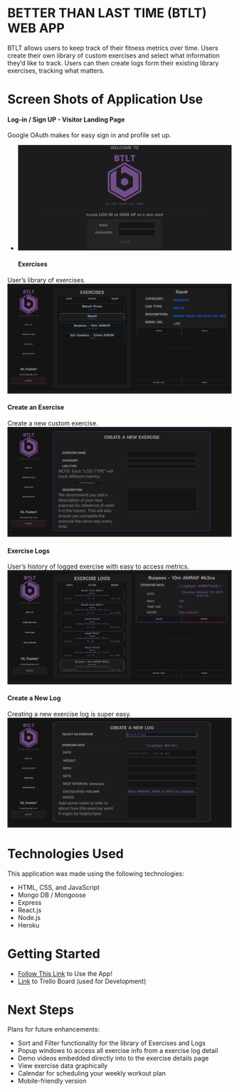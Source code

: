 # BETTER THAN LAST TIME (BTLT) WEB APP
BTLT allows users to keep track of their fitness metrics over time.
Users create their own library of custom exercises and select what information they’d like to track. Users can then create logs form their existing library exercises, tracking what matters.


# Screen Shots of Application Use

  #### Log-in / Sign UP - Visitor Landing Page
Google OAuth makes for easy sign in and profile set up.
- ![landing](/screenshots/landing.png)


  #### Exercises
User’s library of exercises.
![exercises](/screenshots/exercises.png)


  #### Create an Exercise
Create a new custom exercise.
![createExercise](/screenshots/createExercise.png)


  #### Exercise Logs
User’s history of logged exercise with easy to access metrics. 
![exerciseLog](/screenshots/exerciseLog.png)


  #### Create a New Log
Creating a new exercise log is super easy. 
![createExerciseLog](/screenshots/createExerciseLog.png)


# Technologies Used
This application was made using the following technologies:
- HTML, CSS, and JavaScript
- Mongo DB / Mongoose
- Express
- React.js
- Node.js
- Heroku


# Getting Started
- [Follow This Link](https://btlt-web-app.herokuapp.com/logs) to Use the App!
- [Link](https://trello.com/b/OhuulGZp/ga-unit-4-project) to Trello Board (used for Development)


# Next Steps
Plans for future enhancements:
- Sort and Filter functionality for the library of Exercises and Logs
- Popup windows to access all exercise info from a exercise log detail
- Demo videos embedded directly into to the exercise details page
- View exercise data graphically
- Calendar for scheduling your weekly workout plan
- Mobile-friendly version


